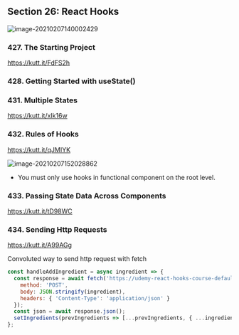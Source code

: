 ## Section 26: React Hooks

![image-20210207140002429](https://cdn.jsdelivr.net/gh/carlba/assets@master/Sfwx5f-image-20210207140002429.png)

### 427. The Starting Project

https://kutt.it/FdFS2h

### 428. Getting Started with useState()

### 431. Multiple States

https://kutt.it/xIk16w

### 432. Rules of Hooks

https://kutt.it/qJMIYK

![image-20210207152028862](https://cdn.jsdelivr.net/gh/carlba/assets@master/rW4k4P-image-20210207152028862.png)

* You must only use hooks in functional component on the root level.

### 433. Passing State Data Across Components

https://kutt.it/tD98WC

### 434. Sending Http Requests

https://kutt.it/A99AGg

Convoluted way to send http request with fetch

```jsx 
const handleAddIngredient = async ingredient => {
  const response = await fetch('https://udemy-react-hooks-course-default-rtdb.firebaseio.com/ingrediens.json', {
    method: 'POST',
    body: JSON.stringify(ingredient),
    headers: { 'Content-Type': 'application/json' }
  });
  const json = await response.json();
  setIngredients(prevIngredients => [...prevIngredients, { ...ingredient, id: json.name }]);
};
```

